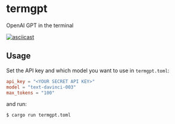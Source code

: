 # termgpt

OpenAI GPT in the terminal

[![asciicast](https://asciinema.org/a/juh3Zcxn2kq25PI2BgZmRGlx2.svg)](https://asciinema.org/a/juh3Zcxn2kq25PI2BgZmRGlx2)

## Usage

Set the API key and which model you want to use in `termgpt.toml`:

```toml
api_key = "<YOUR SECRET API KEY>"
model = "text-davinci-003"
max_tokens = "100"
```
and run:
```sh
$ cargo run termgpt.toml
```

